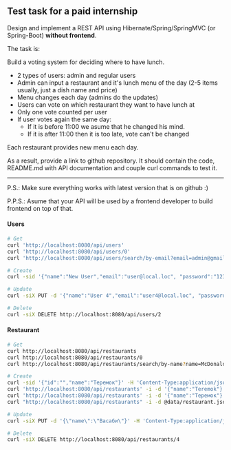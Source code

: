 ## Test task for a paid internship

Design and implement a REST API using Hibernate/Spring/SpringMVC (or Spring-Boot) **without frontend**.

The task is:

Build a voting system for deciding where to have lunch.

 * 2 types of users: admin and regular users
 * Admin can input a restaurant and it's lunch menu of the day (2-5 items usually, just a dish name and price)
 * Menu changes each day (admins do the updates)
 * Users can vote on which restaurant they want to have lunch at
 * Only one vote counted per user
 * If user votes again the same day:
    - If it is before 11:00 we asume that he changed his mind.
    - If it is after 11:00 then it is too late, vote can't be changed

Each restaurant provides new menu each day.

As a result, provide a link to github repository. It should contain the code, README.md with API documentation and couple curl commands to test it.

-----------------------------
P.S.: Make sure everything works with latest version that is on github :)

P.P.S.: Asume that your API will be used by a frontend developer to build frontend on top of that.

#### Users
```bash
# Get
curl 'http://localhost:8080/api/users'
curl 'http://localhost:8080/api/users/0'
curl 'http://localhost:8080/api/users/search/by-email?email=admin@gmail.com'

# Create
curl -sid '{"name":"New User","email":"user@local.loc", "password":"12345", "roles" : ["ROLE_USER"]}' -H 'Content-Type:application/json;charset=UTF-8' http://localhost:8080/api/users

# Update
curl -siX PUT -d '{"name":"User 4","email":"user4@local.loc", "password":"12345", "roles" : ["ROLE_USER"]}' -H 'Content-Type:application/json;charset=UTF-8' http://localhost:8080/api/users/4

# Delete
curl -siX DELETE http://localhost:8080/api/users/2
```

#### Restaurant
```bash
# Get
curl http://localhost:8080/api/restaurants
curl http://localhost:8080/api/restaurants/0
curl http://localhost:8080/api/restaurants/search/by-name?name=McDonalds

# Create
curl -sid '{"id":"","name":"Теремок"}' -H 'Content-Type:application/json;charset=UTF-8' http://localhost:8080/api/restaurants
curl 'http://localhost:8080/api/restaurants' -i -d '{"name":"Teremok"}' -H 'Content-Type:application/json;charset=UTF-8'
curl 'http://localhost:8080/api/restaurants' -i -d '{"name":"Теремок"}' -H 'Content-type: application/hal+json;charset=UTF-8'
curl "http://localhost:8080/api/restaurants" -i -d @data/restaurant.json -H "Content-type:application/json;charset=UTF-8"

# Update
curl -siX PUT -d '{\"name\":\"Васаби\"}' -H 'Content-Type:application/json;charset=UTF-8' http://localhost:8080/api/restaurants/3

# Delete
curl -siX DELETE http://localhost:8080/api/restaurants/4
```


